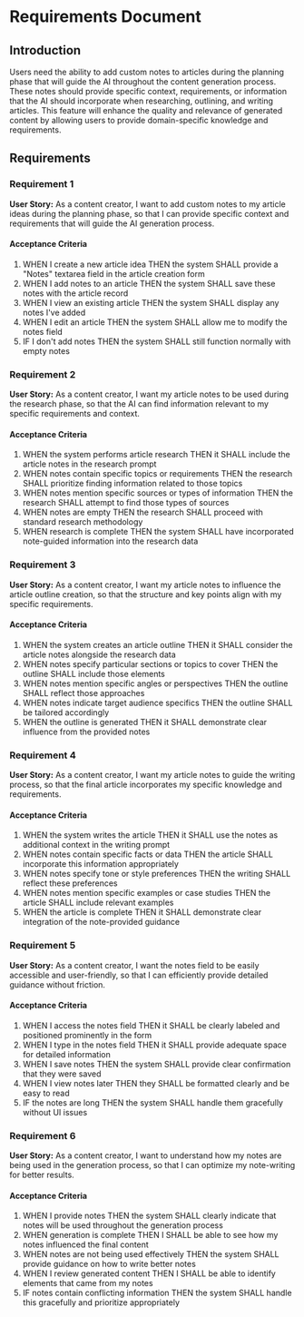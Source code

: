 # Requirements Document

## Introduction

Users need the ability to add custom notes to articles during the planning phase that will guide the AI throughout the content generation process. These notes should provide specific context, requirements, or information that the AI should incorporate when researching, outlining, and writing articles. This feature will enhance the quality and relevance of generated content by allowing users to provide domain-specific knowledge and requirements.

## Requirements

### Requirement 1

**User Story:** As a content creator, I want to add custom notes to my article ideas during the planning phase, so that I can provide specific context and requirements that will guide the AI generation process.

#### Acceptance Criteria

1. WHEN I create a new article idea THEN the system SHALL provide a "Notes" textarea field in the article creation form
2. WHEN I add notes to an article THEN the system SHALL save these notes with the article record
3. WHEN I view an existing article THEN the system SHALL display any notes I've added
4. WHEN I edit an article THEN the system SHALL allow me to modify the notes field
5. IF I don't add notes THEN the system SHALL still function normally with empty notes

### Requirement 2

**User Story:** As a content creator, I want my article notes to be used during the research phase, so that the AI can find information relevant to my specific requirements and context.

#### Acceptance Criteria

1. WHEN the system performs article research THEN it SHALL include the article notes in the research prompt
2. WHEN notes contain specific topics or requirements THEN the research SHALL prioritize finding information related to those topics
3. WHEN notes mention specific sources or types of information THEN the research SHALL attempt to find those types of sources
4. WHEN notes are empty THEN the research SHALL proceed with standard research methodology
5. WHEN research is complete THEN the system SHALL have incorporated note-guided information into the research data

### Requirement 3

**User Story:** As a content creator, I want my article notes to influence the article outline creation, so that the structure and key points align with my specific requirements.

#### Acceptance Criteria

1. WHEN the system creates an article outline THEN it SHALL consider the article notes alongside the research data
2. WHEN notes specify particular sections or topics to cover THEN the outline SHALL include those elements
3. WHEN notes mention specific angles or perspectives THEN the outline SHALL reflect those approaches
4. WHEN notes indicate target audience specifics THEN the outline SHALL be tailored accordingly
5. WHEN the outline is generated THEN it SHALL demonstrate clear influence from the provided notes

### Requirement 4

**User Story:** As a content creator, I want my article notes to guide the writing process, so that the final article incorporates my specific knowledge and requirements.

#### Acceptance Criteria

1. WHEN the system writes the article THEN it SHALL use the notes as additional context in the writing prompt
2. WHEN notes contain specific facts or data THEN the article SHALL incorporate this information appropriately
3. WHEN notes specify tone or style preferences THEN the writing SHALL reflect these preferences
4. WHEN notes mention specific examples or case studies THEN the article SHALL include relevant examples
5. WHEN the article is complete THEN it SHALL demonstrate clear integration of the note-provided guidance

### Requirement 5

**User Story:** As a content creator, I want the notes field to be easily accessible and user-friendly, so that I can efficiently provide detailed guidance without friction.

#### Acceptance Criteria

1. WHEN I access the notes field THEN it SHALL be clearly labeled and positioned prominently in the form
2. WHEN I type in the notes field THEN it SHALL provide adequate space for detailed information
3. WHEN I save notes THEN the system SHALL provide clear confirmation that they were saved
4. WHEN I view notes later THEN they SHALL be formatted clearly and be easy to read
5. IF the notes are long THEN the system SHALL handle them gracefully without UI issues

### Requirement 6

**User Story:** As a content creator, I want to understand how my notes are being used in the generation process, so that I can optimize my note-writing for better results.

#### Acceptance Criteria

1. WHEN I provide notes THEN the system SHALL clearly indicate that notes will be used throughout the generation process
2. WHEN generation is complete THEN I SHALL be able to see how my notes influenced the final content
3. WHEN notes are not being used effectively THEN the system SHALL provide guidance on how to write better notes
4. WHEN I review generated content THEN I SHALL be able to identify elements that came from my notes
5. IF notes contain conflicting information THEN the system SHALL handle this gracefully and prioritize appropriately